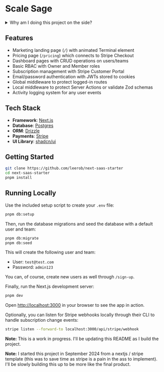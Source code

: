 # Scale Sage

<details>
  <summary>Why am I doing this project on the side?</summary>

I've been dabbling in ecommerce / working in the industry since the start of covid. To me, the most interesting part of ecommerce is the data. I've always felt that if you can collect the right data, you can make better decisions.

I've been using Shopify for a long time now, and I've learned a lot from using it. However, I've also felt that there are some gaps in the standard reporting tools. Recently (last year or so) some of the bigger players in the industry started to release their own PnL systems, and I thought "I could build something like that".

The end product I'm trying to build is a PnL system for ecommerce businesses. It will be a self serve product that will integrate with Shopify and other platforms (most likely meta, tiktok, etc). I'd like it to aggregate all of your ecommerce and marketing data into a single place so that you and your team can make better decisions. I'd also like to implement some kind of AI to help with the reporting process.

P.S My objective is to roll out an MVP as fast as possible (within 30 days of starting the project). It is not to demonstrate the best practices of web development.

</details>

## Features

- Marketing landing page (`/`) with animated Terminal element
- Pricing page (`/pricing`) which connects to Stripe Checkout
- Dashboard pages with CRUD operations on users/teams
- Basic RBAC with Owner and Member roles
- Subscription management with Stripe Customer Portal
- Email/password authentication with JWTs stored to cookies
- Global middleware to protect logged-in routes
- Local middleware to protect Server Actions or validate Zod schemas
- Activity logging system for any user events

## Tech Stack

- **Framework**: [Next.js](https://nextjs.org/)
- **Database**: [Postgres](https://www.postgresql.org/)
- **ORM**: [Drizzle](https://orm.drizzle.team/)
- **Payments**: [Stripe](https://stripe.com/)
- **UI Library**: [shadcn/ui](https://ui.shadcn.com/)

## Getting Started

```bash
git clone https://github.com/leerob/next-saas-starter
cd next-saas-starter
pnpm install
```

## Running Locally

Use the included setup script to create your `.env` file:

```bash
pnpm db:setup
```

Then, run the database migrations and seed the database with a default user and team:

```bash
pnpm db:migrate
pnpm db:seed
```

This will create the following user and team:

- User: `test@test.com`
- Password: `admin123`

You can, of course, create new users as well through `/sign-up`.

Finally, run the Next.js development server:

```bash
pnpm dev
```

Open [http://localhost:3000](http://localhost:3000) in your browser to see the app in action.

Optionally, you can listen for Stripe webhooks locally through their CLI to handle subscription change events:

```bash
stripe listen --forward-to localhost:3000/api/stripe/webhook
```

**Note:** This is a work in progress. I'll be updating this README as I build the project.

**Note:** I started this project in September 2024 from a nextjs / stripe template (this was to save time as stripe is a pain in the ass to implement). I'll be slowly building this up to be more like the final product.

